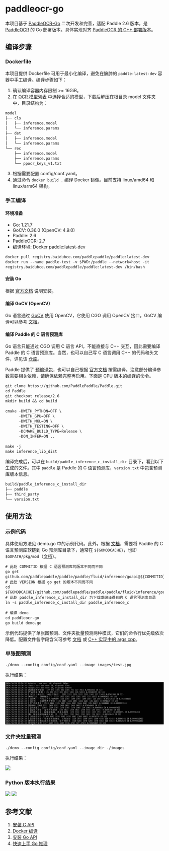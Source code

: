 # paddleocr-go

本项目基于 [PaddleOCR-Go](https://github.com/LKKlein/paddleocr-go/tree/dev) 二次开发和完善，适配 Paddle 2.6 版本，是 [PaddleOCR](https://github.com/PaddlePaddle/PaddleOCR) 的 Go 部署版本。具体实现对齐 [PaddleOCR 的 C++ 部署版本](https://github.com/PaddlePaddle/PaddleOCR/blob/release/2.7/deploy/cpp_infer)。

## 编译步骤

### Dockerfile

本项目提供 Dockerfile 可用于最小化编译，避免在臃肿的 `paddle:latest-dev` 容器中手工编译。编译步骤如下：

1. 确认编译容器内存限制 >= 16GiB。
2. 在 [OCR 模型列表](https://paddlepaddle.github.io/PaddleOCR/latest/model/index.html) 中选择合适的模型，下载后解压在根目录 model 文件夹中，目录结构为：
```
model
├── cls
│   ├── inference.model
│   └── inference.params
├── det
│   ├── inference.model
│   └── inference.params
└── rec
    ├── inference.model
    ├── inference.params
    └── ppocr_keys_v1.txt
```
3. 根据需要配置 config/conf.yaml。
4. 通过命令 `docker build .` 编译 Docker 镜像。目前支持 linux/amd64 和 linux/arm64 架构。

### 手工编译

#### 环境准备

- Go: 1.21.7
- GoCV: 0.36.0 (OpenCV: 4.9.0)
- Paddle: 2.6
- PaddleOCR: 2.7
- 编译环境: Docker [paddle:latest-dev](https://www.paddlepaddle.org.cn/documentation/docs/zh/install/docker/docker_list.html)
```shell
docker pull registry.baidubce.com/paddlepaddle/paddle:latest-dev
docker run --name paddle-test -v $PWD:/paddle --network=host -it registry.baidubce.com/paddlepaddle/paddle:latest-dev /bin/bash
```

#### 安装 Go
根据 [官方文档](https://go.dev/doc/install) 说明安装。

#### 编译 GoCV (OpenCV)
Go 语言通过 [GoCV](https://github.com/hybridgroup/gocv) 使用 OpenCV，它使用 CGO 调用 OpenCV 接口。GoCV 编译可以参考 [文档](https://github.com/hybridgroup/gocv?tab=readme-ov-file#how-to-install)。

#### 编译 Paddle 的 C 语言预测库
Go 语言只能通过 CGO 调用 C 语言 API，不能直接与 C++ 交互，因此需要编译 Paddle 的 C 语言预测库。当然，也可以自己写 C 语言调用 C++ 的代码和头文件，详见该 [仓库](https://github.com/LKKlein/paddleocr-go/tree/dev_cxx)。

Paddle 提供了 [预编译包](https://www.paddlepaddle.org.cn/inference/master/guides/install/download_lib.html#id1)，也可以自己根据 [官方文档](https://www.paddlepaddle.org.cn/inference/master/guides/install/compile/compile_basic.html) 按需编译。注意部分编译参数需要相关依赖，请确保依赖完整再启用。下面是 CPU 版本的编译的命令。

```shell
git clone https://github.com/PaddlePaddle/Paddle.git
cd Paddle
git checkout release/2.6
mkdir build && cd build

cmake -DWITH_PYTHON=OFF \
      -DWITH_GPU=OFF \
      -DWITH_MKL=ON \
      -DWITH_TESTING=OFF \
      -DCMAKE_BUILD_TYPE=Release \
      -DON_INFER=ON ..

make -j
make inference_lib_dist
```

编译完成后，可以在 `build/paddle_inference_c_install_dir` 目录下，看到以下生成的文件。其中 `paddle` 是 Paddle 的 C 语言预测库，`version.txt` 中包含预测库版本信息。

```
build/paddle_inference_c_install_dir
├── paddle
├── third_party
└── version.txt
```

## 使用方法

### 示例代码

具体使用方法见 demo.go 中的示例代码。此外，根据 [文档](https://www.paddlepaddle.org.cn/inference/master/guides/quick_start/go_demo.html#go)，需要将 Paddle 的 C 语言预测库软链到 Go 预测库目录下，通常在 `${GOMODCACHE}`，也即 `$GOPATH/pkg/mod`（[文档](https://go.dev/wiki/GOPATH)）。

```shell
# 此处 COMMITID 根据 C 语言预测库的版本不同而不同
go get github.com/paddlepaddle/paddle/paddle/fluid/inference/goapi@${COMMITID}
# 此处 VERSION 根据 go get 的版本不同而不同
cd ${GOMODCACHE}/github.com/paddlepaddle/paddle/paddle/fluid/inference/goapi@${VERSION}
# 此处 paddle_inference_c_install_dir 为下载或编译得到的 C 语言预测库目录
ln -s paddle_inference_c_install_dir paddle_inference_c

# 编译 demo
cd paddleocr-go
go build demo.go
```

示例代码提供了单张图预测、文件夹批量预测两种模式，它们的命令行优先级依次降低。配置文件各字段含义可参考 [文档](https://github.com/PaddlePaddle/PaddleOCR/blob/static/doc/doc_ch/whl.md#%E5%8F%82%E6%95%B0%E8%AF%B4%E6%98%8E) 或 [C++ 实现中的 args.cpp](https://github.com/PaddlePaddle/PaddleOCR/blob/release/2.7/deploy/cpp_infer/src/args.cpp)。

### 单张图预测

```shell
./demo --config config/conf.yaml --image images/test.jpg
```
执行结果：

![](./images/result/single_img_result.jpg)

### 文件夹批量预测

```shell
./demo --config config/conf.yaml --image_dir ./images
```

执行结果：

![](./images/result/img_dir_result.jpg)

### Python 版本执行结果

![](./images/result/python_client_result.jpg)
![](./images/result/python_vis_result.jpg)


## 参考文献
1. [安装 C API](https://www.paddlepaddle.org.cn/inference/master/guides/install/c_install.html)
2. [Docker 编译](https://www.paddlepaddle.org.cn/documentation/docs/zh/install/compile/linux-compile-by-make.html#compile_from_docker)
3. [安装 Go API](https://www.paddlepaddle.org.cn/inference/master/guides/install/go_install.html)
4. [快速上手 Go 推理](https://www.paddlepaddle.org.cn/inference/master/guides/quick_start/go_demo.html#go)